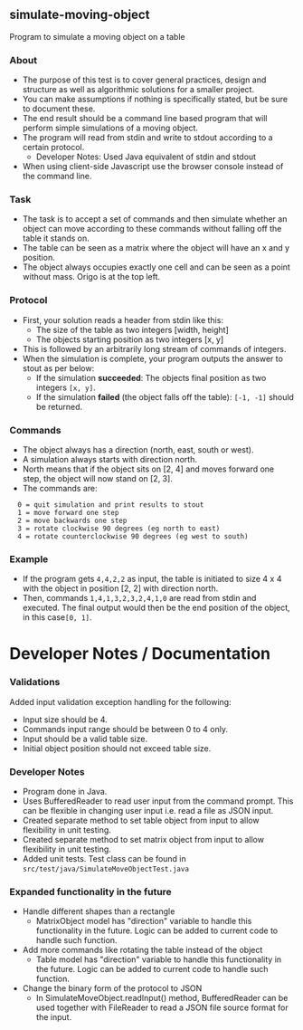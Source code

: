 ## simulate-moving-object
Program to simulate a moving object on a table


### About
- The purpose of this test is to cover general practices, design and structure as well as algorithmic solutions for a smaller project.
- You can make assumptions if nothing is specifically stated, but be sure to document these.
- The end result should be a command line based program that will perform simple simulations of a moving object. 
- The program will read from stdin and write to stdout according to a certain protocol.
  * Developer Notes: Used Java equivalent of stdin and stdout 
- When using client-side Javascript use the browser console instead of the command line.


### Task
- The task is to accept a set of commands and then simulate whether an object can move according to these commands without falling off the table it stands on.
- The table can be seen as a matrix where the object will have an x and y position.
- The object always occupies exactly one cell and can be seen as a point without mass. Origo is at the top left.


### Protocol
- First, your solution reads a header from stdin like this:
  * The size of the table as two integers [width, height]
  * The objects starting position as two integers [x, y]
- This is followed by an arbitrarily long stream of commands of integers.
- When the simulation is complete, your program outputs the answer to stout as per below:
  * If the simulation **succeeded**: The objects final position as two integers `[x, y]`.
  * If the simulation **failed** (the object falls off the table): `[-1, -1]` should be returned.

### Commands
- The object always has a direction (north, east, south or west). 
- A simulation always starts with direction north. 
- North means that if the object sits on [2, 4] and moves forward one step, the object will now stand on [2, 3].
- The commands are:
```
  0 = quit simulation and print results to stout
  1 = move forward one step
  2 = move backwards one step
  3 = rotate clockwise 90 degrees (eg north to east)
  4 = rotate counterclockwise 90 degrees (eg west to south) 
```

### Example
- If the program gets `4,4,2,2`  as input, the table is initiated to size 4 x 4 with the object in position [2, 2] with direction north. 
- Then, commands `1,4,1,3,2,3,2,4,1,0` are read from stdin and executed. The final output would then be the end position of the object, in this case`[0, 1]`.

# Developer Notes / Documentation

### Validations
Added input validation exception handling for the following:
- Input size should be 4.
- Commands input range should be between 0 to 4 only.
- Input should be a valid table size.
- Initial object position should not exceed table size.


### Developer Notes
- Program done in Java.
- Uses BufferedReader to read user input from the command prompt. This can be flexible in changing user input i.e. read a file as JSON input. 
- Created separate method to set table object from input to allow flexibility in unit testing.
- Created separate method to set matrix object from input to allow flexibility in unit testing.
- Added unit tests. Test class can be found in `src/test/java/SimulateMoveObjectTest.java`

### Expanded functionality in the future
- Handle different shapes than a rectangle
  * MatrixObject model has "direction" variable to handle this functionality in the future. Logic can be added to current code to handle such function.
- Add more commands like rotating the table instead of the object
  * Table model has "direction" variable to handle this functionality in the future. Logic can be added to current code to handle such function.
- Change the binary form of the protocol to JSON
  * In SimulateMoveObject.readInput() method, BufferedReader can be used together with FileReader to read a JSON file source format for the input.

